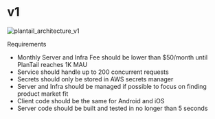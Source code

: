 # v1
![plantail_architecture_v1](https://github.com/Gummybearr/plantail/assets/41829700/5d6efb9b-2ed5-4e2e-933a-4e2bcef72e53)

Requirements
* Monthly Server and Infra Fee should be lower than $50/month until PlanTail reaches 1K MAU
* Service should handle up to 200 concurrent requests
* Secrets should only be stored in AWS secrets manager
* Server and Infra should be managed if possible to focus on finding product market fit
* Client code should be the same for Android and iOS
* Server code should be built and tested in no longer than 5 seconds 